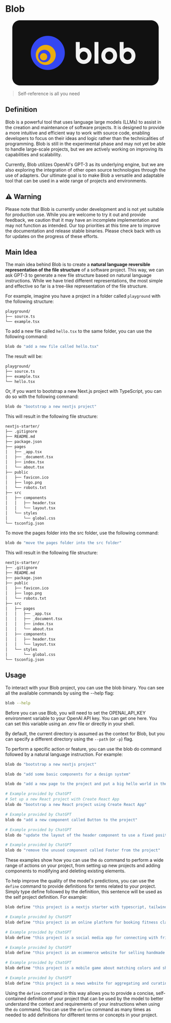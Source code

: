 # Blob

<p align="center">
  <img width="460" src="assets/blob.png">
</p>

> Self-reference is all you need

## Definition

Blob is a powerful tool that uses language large models (LLMs) to assist in the creation and maintenance of software projects. It is designed to provide a more intuitive and efficient way to work with source code, enabling developers to focus on their ideas and logic rather than the technicalities of programming. Blob is still in the experimental phase and may not yet be able to handle large-scale projects, but we are actively working on improving its capabilities and scalability.

Currently, Blob utilizes OpenAI's GPT-3 as its underlying engine, but we are also exploring the integration of other open source technologies through the use of adapters. Our ultimate goal is to make Blob a versatile and adaptable tool that can be used in a wide range of projects and environments.

## ⚠️ Warning

Please note that Blob is currently under development and is not yet suitable for production use. While you are welcome to try it out and provide feedback, we caution that it may have an incomplete implementation and may not function as intended. Our top priorities at this time are to improve the documentation and release stable binaries. Please check back with us for updates on the progress of these efforts.

## Main Idea

The main idea behind Blob is to create a **natural language reversible representation of the file structure** of a software project. This way, we can ask GPT-3 to generate a new file structure based on natural language instructions. While we have tried different representations, the most simple and effective so far is a tree-like representation of the file structure.

For example, imagine you have a project in a folder called `playground` with the following structure:

```
playground/
├── source.ts
└── example.tsx
```

To add a new file called `hello.tsx` to the same folder, you can use the following command:

```bash
blob do "add a new file called hello.tsx"
```

The result will be:

```
playground/
├── source.ts
├── example.tsx
└── hello.tsx
```

Or, if you want to bootstrap a new Next.js project with TypeScript, you can do so with the following command:

```bash
blob do "bootstrap a new nextjs project"
```

This will result in the following file structure:

```
nextjs-starter/
├── .gitignore
├── README.md
├── package.json
├── pages
│   ├── _app.tsx
│   ├── _document.tsx
│   ├── index.tsx
│   └── about.tsx
├── public
│   ├── favicon.ico
│   ├── logo.png
│   └── robots.txt
├── src
│   ├── components
│   │   ├── header.tsx
│   │   └── layout.tsx
│   └── styles
│       └── global.css
└── tsconfig.json
```

To move the pages folder into the src folder, use the following command:

```bash
blob do "move the pages folder into the src folder"
```

This will result in the following file structure:

```
nextjs-starter/
├── .gitignore
├── README.md
├── package.json
├── public
│   ├── favicon.ico
│   ├── logo.png
│   └── robots.txt
├── src
│   ├── pages
│   │   ├── _app.tsx
│   │   ├── _document.tsx
│   │   ├── index.tsx
│   │   └── about.tsx
│   ├── components
│   │   ├── header.tsx
│   │   └── layout.tsx
│   └── styles
│       └── global.css
└── tsconfig.json
```

## Usage

To interact with your Blob project, you can use the blob binary. You can see all the available commands by using the --help flag:

```bash
blob --help
```

Before you can use Blob, you will need to set the OPENAI_API_KEY environment variable to your OpenAI API key. You can get one here. You can set this variable using an .env file or directly in your shell.

By default, the current directory is assumed as the context for Blob, but you can specify a different directory using the `--path` (or `-p`) flag.

To perform a specific action or feature, you can use the blob do command followed by a natural language instruction. For example:

```bash
blob do "bootstrap a new nextjs project"
```

```bash
blob do "add some basic components for a design system"
```

```bash
blob do "add a new page to the project and put a big hello world in the center of this page"
```

```bash
# Example provided by ChatGPT
# Set up a new React project with Create React App
blob do "bootstrap a new React project using Create React App"
```

```bash
# Example provided by ChatGPT
blob do "add a new component called Button to the project"
```

```bash
# Example provided by ChatGPT
blob do "update the layout of the header component to use a fixed position at the top of the page"
```

```bash
# Example provided by ChatGPT
blob do "remove the unused component called Footer from the project"
```

These examples show how you can use the `do` command to perform a wide range of actions on your project, from setting up new projects and adding components to modifying and deleting existing elements.

To help improve the quality of the model's predictions, you can use the `define` command to provide definitions for terms related to your project. Simply type define followed by the definition, this sentence will be used as the self project definition. For example:

```bash
blob define "this project is a nextjs starter with typescript, tailwindcss, trpc, and chakra-ui"
```

```bash
# Example provided by ChatGPT
blob define "this project is an online platform for booking fitness classes"
```

```bash
# Example provided by ChatGPT
blob define "this project is a social media app for connecting with friends and family"
```

```bash
# Example provided by ChatGPT
blob define "this project is an ecommerce website for selling handmade crafts"
```

```bash
# Example provided by ChatGPT
blob define "this project is a mobile game about matching colors and shapes"
```

```bash
# Example provided by ChatGPT
blob define "this project is a news website for aggregating and curating articles from multiple sources"
```

<!-- You can use the `define` command as many times as needed to add definitions for different terms in your project. These definitions will be used by the model to better understand the context and requirements of your instructions when using the do command. -->

Using the `define` command in this way allows you to provide a concise, self-contained definition of your project that can be used by the model to better understand the context and requirements of your instructions when using the `do` command. You can use the `define` command as many times as needed to add definitions for different terms or concepts in your project.
